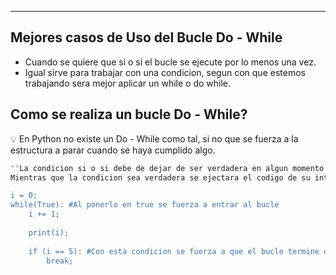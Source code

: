 
---
## **Mejores casos de Uso del Bucle Do - While**

- Cuando se quiere que si o si el bucle se ejecute por lo menos una vez.
- Igual sirve para trabajar con una condicion, segun con que estemos trabajando sera mejor aplicar un while o do while.

## **Como se realiza un bucle Do - While?**

<aside> 💡 En Python no existe un Do - While como tal, si no que se fuerza a la estructura a parar cuando se haya cumplido algo.

</aside>

```python
""La condicion si o si debe de dejar de ser verdadera en algun momento
Mientras que la condicion sea verdadera se ejectara el codigo de su interior"""

i = 0;
while(True): #Al ponerlo en true se fuerza a entrar al bucle
    i += 1;
    
    print(i);
    
    if (i == 5): #Con esta condicion se fuerza a que el bucle termine cuando i = 5;
        break;
```